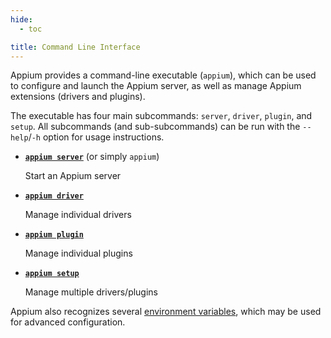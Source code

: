 ```yaml
---
hide:
  - toc

title: Command Line Interface
---
```


Appium provides a command-line executable (`appium`), which can be used to configure and launch
the Appium server, as well as manage Appium extensions (drivers and plugins).

The executable has four main subcommands: `server`, `driver`, `plugin`, and `setup`. All subcommands
(and sub-subcommands) can be run with the `--help`/`-h` option for usage instructions.

<div class="grid cards" markdown>

-   [__`appium server`__](./server.md) (or simply `appium`)

    Start an Appium server

-   [__`appium driver`__](./extensions.md)

    Manage individual drivers

-   [__`appium plugin`__](./extensions.md)

    Manage individual plugins

-   [__`appium setup`__](./setup.md)

    Manage multiple drivers/plugins

</div>

Appium also recognizes several [environment variables](./env-vars.md), which may be used for
advanced configuration.
